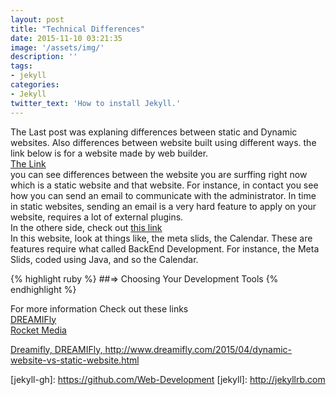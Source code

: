 ```yaml
---
layout: post
title: "Technical Differences"
date: 2015-11-10 03:21:35
image: '/assets/img/'
description: ''
tags:
- jekyll
categories:
- Jekyll 
twitter_text: 'How to install Jekyll.'
---
```

The Last post was explaning differences between static and Dynamic websites. Also differences between website built using different ways. the link below is for a website made by web builder.  
<a href="http://khaledarnaout.wix.com/curriculum-vitae-r">The Link</a>  
you can see differences between the website you are surffing right now which is a static website and that website. For instance, in contact you see how you can send an email to communicate with the administrator. In time in static websites, sending an email is a very hard feature to apply on your website, requires a lot of external plugins.  
In the othere side, check out <a href="http://khaledarnaout.info/">this link</a>  
In this website, look at things like, the meta slids, the Calendar. These are features require what called BackEnd Development. For instance, the Meta Slids, coded using Java, and so the Calendar.



{% highlight ruby %}
##=> Choosing Your Development Tools
{% endhighlight %}




For more information Check out these links  
<a href="http://www.dreamifly.com/2015/04/dynamic-website-vs-static-website.html">DREAMIFly</a>  
<a href="https://rocketmedia.com/blog/static-vs-dynamic-websites">Rocket Media</a>  
  
<a href="http://www.dreamifly.com/2015/04/dynamic-website-vs-static-website.html"><p style="font-size=6">Dreamifly, DREAMIFly, http://www.dreamifly.com/2015/04/dynamic-website-vs-static-website.html</p></a>
[jekyll-gh]: https://github.com/Web-Development
[jekyll]:    http://jekyllrb.com